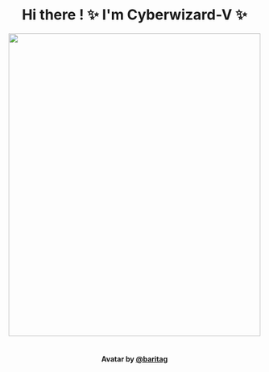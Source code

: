 <h1 align="center">Hi there ! ✨ I'm Cyberwizard-V ✨</h1> 
<p align="center">
<img  width="500px" height="600px" src="https://user-images.githubusercontent.com/31287869/184509361-0ba53301-901f-4c33-bdfe-fcf29d65e158.png"></img>
<h4 align="center"><br>Avatar by <a href="twitter.com/baritag">@baritag</a></h4>
</p>
<!--
**Cyberwizard-V/Cyberwizard-V** is a ✨ _special_ ✨ repository because its `README.md` (this file) appears on your GitHub profile.

Here are some ideas to get you started:

- 🔭 I’m current![coloredsapphire]()
ly working on ...
- 🌱 I’m currently learning ...
- 👯 I’m looking to collaborate on ...
- 🤔 I’m looking for help with ...
- 💬 Ask me about ...
- 📫 How to reach me: ...
- 😄 Pronouns: ...
- ⚡ Fun fact: ...
-->
